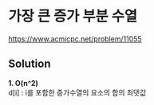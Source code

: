 # 가장 큰 증가 부분 수열
https://www.acmicpc.net/problem/11055

## Solution
**1. O(n^2)**  
d[i] : i를 포함한 증가수열의 요소의 합의 최댓값